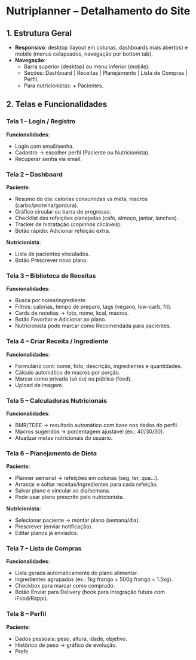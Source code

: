 # Nutriplanner – Detalhamento do Site

## 1. Estrutura Geral
- **Responsivo**: desktop (layout em colunas, dashboards mais abertos) e mobile (menus colapsados, navegação por bottom tab).  
- **Navegação**:  
  - Barra superior (desktop) ou menu inferior (mobile).  
  - Seções: Dashboard | Receitas | Planejamento | Lista de Compras | Perfil.  
  - Para nutricionistas: + Pacientes.  

## 2. Telas e Funcionalidades

### Tela 1 – Login / Registro
**Funcionalidades**:  
- Login com email/senha.  
- Cadastro → escolher perfil (Paciente ou Nutricionista).  
- Recuperar senha via email.  

### Tela 2 – Dashboard
**Paciente**:  
- Resumo do dia: calorias consumidas vs meta, macros (carbo/proteína/gordura).  
- Gráfico circular ou barra de progresso.  
- Checklist das refeições planejadas (café, almoço, jantar, lanches).  
- Tracker de hidratação (copinhos clicáveis).  
- Botão rápido: Adicionar refeição extra.  

**Nutricionista**:  
- Lista de pacientes vinculados.  
- Botão Prescrever novo plano.  

### Tela 3 – Biblioteca de Receitas
**Funcionalidades**:  
- Busca por nome/ingrediente.  
- Filtros: calorias, tempo de preparo, tags (vegano, low-carb, fit).  
- Cards de receitas → foto, nome, kcal, macros.  
- Botão Favoritar e Adicionar ao plano.  
- Nutricionista pode marcar como Recomendada para pacientes.  

### Tela 4 – Criar Receita / Ingrediente
**Funcionalidades**:  
- Formulário com: nome, foto, descrição, ingredientes e quantidades.  
- Cálculo automático de macros por porção.  
- Marcar como privada (só eu) ou pública (feed).  
- Upload de imagem.  

### Tela 5 – Calculadoras Nutricionais
**Funcionalidades**:  
- BMR/TDEE → resultado automático com base nos dados do perfil.  
- Macros sugeridos → porcentagem ajustável (ex.: 40/30/30).  
- Atualizar metas nutricionais do usuário.  

### Tela 6 – Planejamento de Dieta
**Paciente**:  
- Planner semanal → refeições em colunas (seg, ter, qua...).  
- Arrastar e soltar receitas/ingredientes para cada refeição.  
- Salvar plano e vincular ao dia/semana.  
- Pode usar plano prescrito pelo nutricionista.  

**Nutricionista**:  
- Selecionar paciente → montar plano (semana/dia).  
- Prescrever (enviar notificação).  
- Editar planos já enviados.  

### Tela 7 – Lista de Compras
**Funcionalidades**:  
- Lista gerada automaticamente do plano alimentar.  
- Ingredientes agrupados (ex.: 1kg frango + 500g frango = 1.5kg).  
- Checkbox para marcar como comprado.  
- Botão Enviar para Delivery (hook para integração futura com iFood/Rappi).  

### Tela 8 – Perfil
**Paciente**:  
- Dados pessoais: peso, altura, idade, objetivo.  
- Histórico de peso → gráfico de evolução.  
- Prefe

